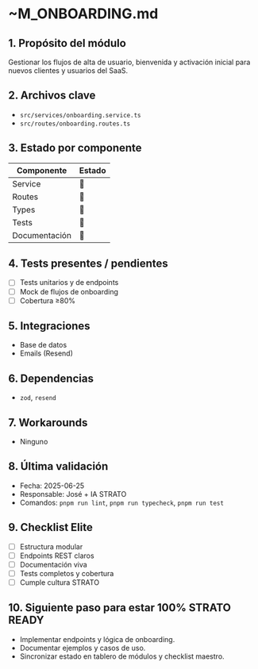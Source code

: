 # ~M_ONBOARDING.md

## 1. Propósito del módulo
Gestionar los flujos de alta de usuario, bienvenida y activación inicial para nuevos clientes y usuarios del SaaS.

## 2. Archivos clave
- `src/services/onboarding.service.ts`
- `src/routes/onboarding.routes.ts`

## 3. Estado por componente
| Componente         | Estado |
|--------------------|--------|
| Service            | 🔲     |
| Routes             | 🔲     |
| Types              | 🔲     |
| Tests              | 🔲     |
| Documentación      | 🔲     |

## 4. Tests presentes / pendientes
- [ ] Tests unitarios y de endpoints
- [ ] Mock de flujos de onboarding
- [ ] Cobertura ≥80%

## 5. Integraciones
- Base de datos
- Emails (Resend)

## 6. Dependencias
- `zod`, `resend`

## 7. Workarounds
- Ninguno

## 8. Última validación
- Fecha: 2025-06-25
- Responsable: José + IA STRATO
- Comandos: `pnpm run lint`, `pnpm run typecheck`, `pnpm run test`

## 9. Checklist Elite
- [ ] Estructura modular
- [ ] Endpoints REST claros
- [ ] Documentación viva
- [ ] Tests completos y cobertura
- [ ] Cumple cultura STRATO

## 10. Siguiente paso para estar 100% STRATO READY
- Implementar endpoints y lógica de onboarding.
- Documentar ejemplos y casos de uso.
- Sincronizar estado en tablero de módulos y checklist maestro. 